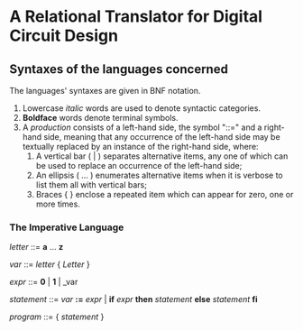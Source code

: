 # A Relational Translator for Digital Circuit Design



## Syntaxes of the languages concerned

The languages' syntaxes are given in BNF notation. 

1. Lowercase _italic_ words are used to denote syntactic categories.
1. **Boldface** words  denote terminal symbols.
1. A _production_ consists of a left-hand side, the symbol "::=" and a right-hand side, meaning that any occurrence of the left-hand side may be textually replaced by an instance of the right-hand side, where:
     1. A vertical bar ( | ) separates alternative items, any one of which can be used to replace an occurrence of the left-hand side;
     1. An ellipsis ( ... ) enumerates alternative items when it is  verbose to list them all with vertical bars;
     1. Braces { } enclose a repeated item which can appear for zero, one or more times.


### The Imperative Language


_letter_ ::= **a** ... **z**

_var_ ::= _letter_ { _Letter_ }

_expr_ ::= **0** | **1** | _var

_statement_ ::= _var_ **:=** _expr_ | **if** _expr_ **then** _statement_ **else** _statement_ **fi**

_program_ ::= { _statement_ }

